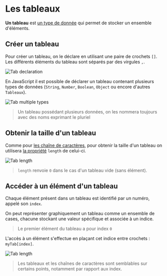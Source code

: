 # Les tableaux

**Un tableau** est [un type de donnée](https://github.com/TresorDeKelloggS/Lille_JavaScript_Wiki/blob/master/md/variables/Les_Variables.md#les-diff%C3%A9rents-type-de-donn%C3%A9es) qui permet de stocker un ensemble d'éléments.

## Créer un tableau 

Pour créer un tableau, on le déclare en utilisant une paire de crochets `[]`. Les différents éléments du tableau sont séparés par des virgules `,`.

![Tab declaration](https://raw.githubusercontent.com/TresorDeKelloggS/Lille_JavaScript_Wiki/master/ressources/tabs/tab.png)

En JavaScript il est possible de déclarer un tableau contenant plusieurs types de données (`String`, `Number`, `Boolean`, `Object` ou encore d'autres `Tableaux`).

![Tab multiple types](https://raw.githubusercontent.com/TresorDeKelloggS/Lille_JavaScript_Wiki/master/ressources/tabs/tab_multiple.png)

> Un tableau possédant plusieurs données, on les nommera toujours avec des noms exprimant le pluriel


## Obtenir la taille d'un tableau

Comme pour [les chaîne de caractères](https://github.com/TresorDeKelloggS/Lille_JavaScript_Wiki/blob/master/md/strings/Les_chaines_de_characteres.md), pour obtenir la taille d'un tableau on utilisera [la propriété](https://github.com/TresorDeKelloggS/Lille_JavaScript_Wiki/blob/master/md/objects/Les_objets.md#propri%C3%A9t%C3%A9s) `length` de celui-ci.

![Tab length](https://raw.githubusercontent.com/TresorDeKelloggS/Lille_JavaScript_Wiki/master/ressources/tabs/tab_length.png)

> `length` renvoie `0` dans le cas d'un tableau vide (sans élément).

## Accéder à un élément d'un tableau

Chaque élément présent dans un tableau est identifié par un numéro, appelé son `index`.

On peut représenter graphiquement un tableau comme un ensemble de cases, chacune stockant une valeur spécifique et associée à un indice.

> Le premier élément du tableau a pour index `0`

L'accès à un élément s'effectue en plaçant cet indice entre crochets : `myTab[index]`.

![Tab length](https://raw.githubusercontent.com/TresorDeKelloggS/Lille_JavaScript_Wiki/master/ressources/tabs/tab_access.png)

> Les tableaux et les chaînes de caractères sont semblables sur certains points, notamment par rapport aux index.